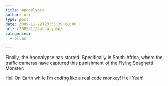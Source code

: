```yaml
---
title: Apocalypse
author: uri
type: post
date: 2009-11-29T23:55:39+00:00
url: /2009/11/apocalypse/
categories:
  - ollas

---
```

Finally, the Apocalypse has started. Specifically in South Africa, where the traffic cameras have captured this punishment of the Flying Spaghetti Monster:

<p style="text-align: center;">
</p>

Hell On Earth while I&#8217;m coding like a real code monkey! Hell Yeah!